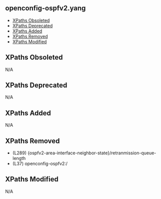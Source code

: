## openconfig-ospfv2.yang

- [XPaths Obsoleted](#xpaths-obsoleted)
- [XPaths Deprecated](#xpaths-deprecated)
- [XPaths Added](#xpaths-added)
- [XPaths Removed](#xpaths-removed)
- [XPaths Modified](#xpaths-modified)

## XPaths Obsoleted

N/A

## XPaths Deprecated

N/A

## XPaths Added

N/A

## XPaths Removed

- (L289)	{ospfv2-area-interface-neighbor-state}/retranmission-queue-length
- (L37)	openconfig-ospfv2:/

## XPaths Modified

N/A

